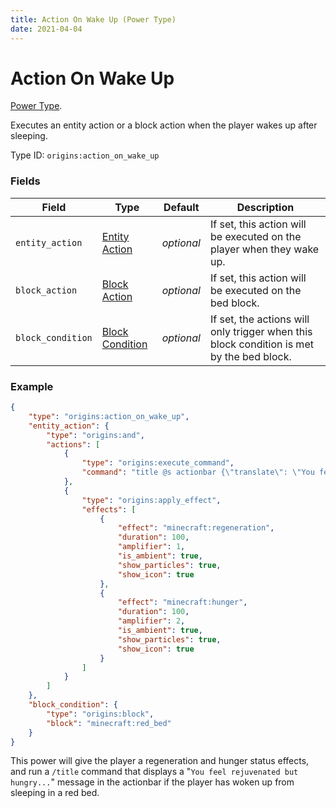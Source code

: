 ```yaml
---
title: Action On Wake Up (Power Type)
date: 2021-04-04
---
```

# Action On Wake Up

[Power Type](../power_types.md).

Executes an entity action or a block action when the player wakes up after sleeping.

Type ID: `origins:action_on_wake_up`

### Fields

Field  | Type | Default | Description
-------|------|---------|-------------
`entity_action` | [Entity Action](../entity_actions.md) | _optional_ | If set, this action will be executed on the player when they wake up.
`block_action` | [Block Action](../block_actions.md) | _optional_ | If set, this action will be executed on the bed block.
`block_condition` | [Block Condition](../block_conditions.md) | _optional_ | If set, the actions will only trigger when this block condition is met by the bed block.


### Example
```json
{
    "type": "origins:action_on_wake_up",
    "entity_action": {
        "type": "origins:and",
        "actions": [
            {
                "type": "origins:execute_command",
                "command": "title @s actionbar {\"translate\": \"You feel %1$s but %2$s\", \"color\": \"yellow\", \"with\": [{\"text\": \"rejuvenated\", \"color\": \"green\"}, {\"text\": \"hungry...\", \"color\": \"red\"}]}"
            },
            {
                "type": "origins:apply_effect",
                "effects": [
                    {
                        "effect": "minecraft:regeneration",
                        "duration": 100,
                        "amplifier": 1,
                        "is_ambient": true,
                        "show_particles": true,
                        "show_icon": true
                    },
                    {
                        "effect": "minecraft:hunger",
                        "duration": 100,
                        "amplifier": 2,
                        "is_ambient": true,
                        "show_particles": true,
                        "show_icon": true
                    }
                ]
            }
        ]
    },
    "block_condition": {
        "type": "origins:block",
        "block": "minecraft:red_bed"
    }
}
```
This power will give the player a regeneration and hunger status effects, and run a `/title` command that displays a "`You feel rejuvenated but hungry...`" message in the actionbar if the player has woken up from sleeping in a red bed.
